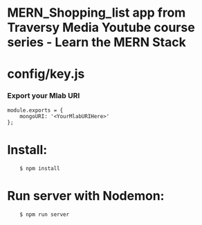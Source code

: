 # MERN_Shopping_list app from Traversy Media Youtube course series - Learn the MERN Stack

##

# config/key.js

### Export your Mlab URI

````
module.exports = {
    mongoURI: '<YourMlabURIHere>'
};
````

# Install:

```
    $ npm install
```

# Run server with Nodemon:

```
    $ npm run server
```

